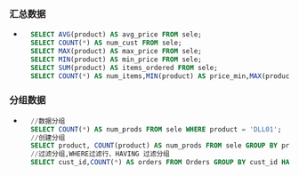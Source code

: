 <!--
 Copyright 2022 icf
 
 Licensed under the Apache License, Version 2.0 (the "License");
 you may not use this file except in compliance with the License.
 You may obtain a copy of the License at
 
     http://www.apache.org/licenses/LICENSE-2.0
 
 Unless required by applicable law or agreed to in writing, software
 distributed under the License is distributed on an "AS IS" BASIS,
 WITHOUT WARRANTIES OR CONDITIONS OF ANY KIND, either express or implied.
 See the License for the specific language governing permissions and
 limitations under the License.
-->

### 汇总数据

- ```sql
    SELECT AVG(product) AS avg_price FROM sele;
    SELECT COUNT(*) AS num_cust FROM sele;
    SELECT MAX(product) AS max_price FROM sele;
    SELECT MIN(product) AS min_price FROM sele;
    SELECT SUM(product) AS items_ordered FROM sele;
    SELECT COUNT(*) AS num_items,MIN(product) AS price_min,MAX(product) AS price_max,AVG(product) AS price_avg FROM sele;
    ```

### 分组数据

- ```sql
    //数据分组
    SELECT COUNT(*) AS num_prods FROM sele WHERE product = 'DLL01';
    //创建分组
    SELECT product, COUNT(product) AS num_prods FROM sele GROUP BY product;
    //过滤分组,WHERE过滤行、HAVING 过滤分组
    SELECT cust_id,COUNT(*) AS orders FROM Orders GROUP BY cust_id HAVING COUNT(*)>=2;


    ```